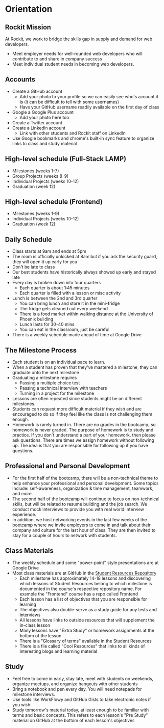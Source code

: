 # Orientation

## Rockit Mission

At Rockit, we work to bridge the skills gap in supply and demand for web developers.
- Meet employer needs for well-rounded web developers who will contribute to and share in company success
- Meet individual student needs in becoming web developers.

## Accounts

- Create a GitHub account
  - Add your photo to your profile so we can easily see who's account it is (it can be difficult to tell with some usernames)
  - Have your GitHub username readily available on the first day of class
- Google a Google Plus account
  - Add your photo here too
- Create a Twitter account
- Create a LinkedIn account
  - Link with other students and Rockit staff on LinkedIn
- Use Google bookmarks and chrome's built-in sync feature to organize links to class and study material

## High-level schedule (Full-Stack LAMP)
- Milestones (weeks 1-7)
- Group Projects (weeks 8-9)
- Individual Projects (weeks 10-12)
- Graduation (week 12)

## High-level schedule (Frontend)
- Milestones (weeks 1-9)
- Individual Projects (weeks 10-12)
- Graduation (week 12)

## Daily Schedule

- Class starts at 9am and ends at 5pm
- The room is officially unlocked at 8am but if you ask the security guard, they will open it up early for you
- Don't be late to class
- Our best students have historically always showed up early and stayed late
- Every day is broken down into four quarters
  - Each quarter is about 1:45 minutes
  - Each quarter is filled with a lesson or misc activity
- Lunch is between the 2nd and 3rd quarter
  - You can bring lunch and store it in the mini-fridge
  - The fridge gets cleaned out every weekend
  - There is a food market within walking distance at the University of Phoenix building
  - Lunch lasts for 30-40 mins
  - You can eat in the classroom, just be careful
- There is a weekly schedule made ahead of time at Google Drive
  
## The Milestone Process

- Each student is on an individual pace to learn.
- When a student has proven that they've mastered a milestone, they can graduate onto the next milestone
- Graduating a milestone requires
  - Passing a multiple choice test
  - Passing a technical interview with teachers
  - Turning in a project for the milestone
- Lessons are often repeated since students might be on different milestones.
- Students can request more difficult material if they wish and are encouraged to do so if they feel like the class is not challenging them enough.
- Homework is rarely turned in. There are no grades in the bootcamp, so homework is never graded. The purpose of homework is to study and practice. If you don't understand a part of your homework, then please ask questions. There are times we assign homework without following up. The idea is that you are responsible for following up if you have questions.

## Professional and Personal Development

- For the first half of the bootcamp, there will be a non-technical theme to help enhance your professional and personal development. Some topics include: self-awareness, organization & time management, teamwork, and more. 
- The second half of the bootcamp will continue to focus on non-technical skills, but will be related to resume building and the job search. We conduct mock interviews to provide you with real world interview experience. 
- In addition, we host networking events in the last few weeks of the bootcamp where we invite employers to come in and talk about their company and culture for the last hour of class. They are then invited to stay for a couple of hours to network with students.

## Class Materials

- The weekly schedule and some "power-point" style presentations are at Google Drive
- Most class materials are at GitHub in the [Student Resources Repository](https://github.com/RockitBootcamp/Student-Resources)
  - Each milestone has approximately 14-18 lessons and discovering which lessons of Student Resources belong to which milestone is documented in the course's respective repository name. For example the "Frontend" course has a repo called Frontend
  - Each lesson has a list of objectives that you are responsible for learning
  - The objectives also double-serve as a study guide for any tests and interviews
  - All lessons have links to outside resources that will supplement the in-class lesson
  - Many lessons have "Extra Study" or homework assignments at the bottom of the lesson
  - There is a "Glossary of terms" available in the Student Resources
  - There is a file called "Cool Resources" that links to all kinds of interesting blogs and learning material

## Study

- Feel free to come in early, stay late, meet with students on weekends, organize meetups, and organize hangouts with other students
- Bring a notebook and pen every day. You will need notepads for milestone interviews.
- Use tools like WorkFlowy and GitHub Gists to take electronic notes if you wish
- Study tomorrow's material today, at least enough to be familiar with terms and basic concepts. This refers to each lesson's "Pre Study" material on GitHub at the bottom of each lesson's objectives
  
  
